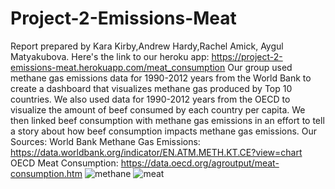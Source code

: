 # Project-2-Emissions-Meat
Report prepared by Kara Kirby,Andrew Hardy,Rachel Amick, Aygul Matyakubova.
Here's the link to our heroku app: https://project-2-emissions-meat.herokuapp.com/meat_consumption
Our group used methane gas emissions data for 1990-2012 years from the World Bank to create a dashboard that visualizes methane gas produced by Top 10 countries.  We also used data for 1990-2012 years from the OECD to visualize the amount of beef consumed by each country per capita.  We then linked beef consumption with methane gas emissions in an effort to tell a story about how beef consumption impacts methane gas emissions. 
Our Sources: World Bank Methane Gas Emissions: https://data.worldbank.org/indicator/EN.ATM.METH.KT.CE?view=chart 
OECD Meat Consumption: https://data.oecd.org/agroutput/meat-consumption.htm 
![methane](https://github.com/silentstar29/Project-2-Emissions-Meat/blob/master/images/methane.PNG)
![meat](https://github.com/silentstar29/Project-2-Emissions-Meat/blob/master/images/meat.PNG)

